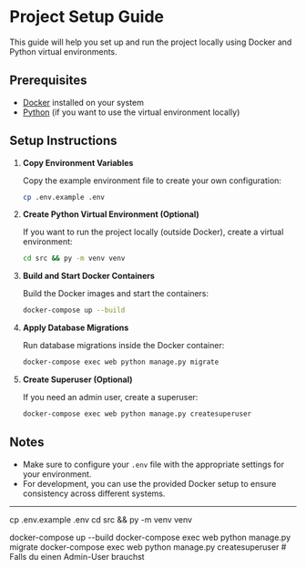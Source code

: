 # Project Setup Guide

This guide will help you set up and run the project locally using Docker and Python virtual environments.

## Prerequisites

- [Docker](https://www.docker.com/get-started) installed on your system
- [Python](https://www.python.org/downloads/) (if you want to use the virtual environment locally)

## Setup Instructions

1. **Copy Environment Variables**

    Copy the example environment file to create your own configuration:
    ```sh
    cp .env.example .env
    ```

2. **Create Python Virtual Environment (Optional)**

    If you want to run the project locally (outside Docker), create a virtual environment:
    ```sh
    cd src && py -m venv venv
    ```

3. **Build and Start Docker Containers**

    Build the Docker images and start the containers:
    ```sh
    docker-compose up --build
    ```

4. **Apply Database Migrations**

    Run database migrations inside the Docker container:
    ```sh
    docker-compose exec web python manage.py migrate
    ```

5. **Create Superuser (Optional)**

    If you need an admin user, create a superuser:
    ```sh
    docker-compose exec web python manage.py createsuperuser
    ```

## Notes

- Make sure to configure your `.env` file with the appropriate settings for your environment.
- For development, you can use the provided Docker setup to ensure consistency across different systems.

---
cp .env.example .env
cd src && py -m venv venv

docker-compose up --build
docker-compose exec web python manage.py migrate
docker-compose exec web python manage.py createsuperuser # Falls du einen Admin-User brauchst

